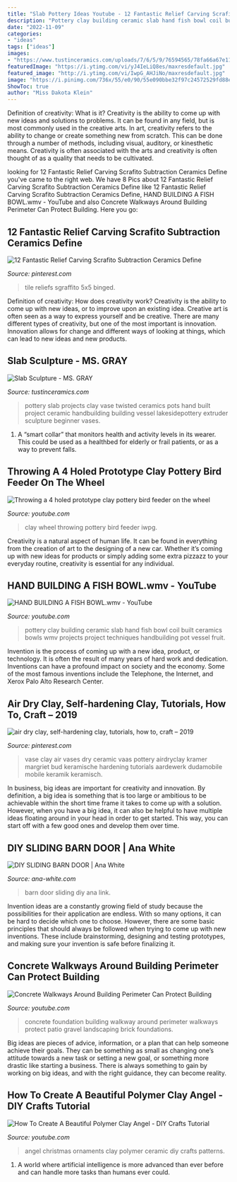 ```yaml
---
title: "Slab Pottery Ideas Youtube - 12 Fantastic Relief Carving Scrafito Subtraction Ceramics Define"
description: "Pottery clay building ceramic slab hand fish bowl coil built ceramics bowls wmv projects project techniques handbuilding pot vessel fruit"
date: "2022-11-09"
categories:
- "ideas"
tags: ["ideas"]
images:
- "https://www.tustinceramics.com/uploads/7/6/5/9/76594565/78fa66a67e115f52b25af9373926914f_orig.jpg"
featuredImage: "https://i.ytimg.com/vi/yJ4IeLiQ8es/maxresdefault.jpg"
featured_image: "http://i.ytimg.com/vi/IwpG_AHJiNo/maxresdefault.jpg"
image: "https://i.pinimg.com/736x/55/e0/90/55e090bbe32f97c24572529fd88e0fc5.jpg"
ShowToc: true
author: "Miss Dakota Klein"
---
```



Definition of creativity: What is it?
Creativity is the ability to come up with new ideas and solutions to problems. It can be found in any field, but is most commonly used in the creative arts. In art, creativity refers to the ability to change or create something new from scratch. This can be done through a number of methods, including visual, auditory, or kinesthetic means. Creativity is often associated with the arts and creativity is often thought of as a quality that needs to be cultivated.

	

		
looking for 12 Fantastic Relief Carving Scrafito Subtraction Ceramics Define you've came to the right web. We have 8 Pics about 12 Fantastic Relief Carving Scrafito Subtraction Ceramics Define like 12 Fantastic Relief Carving Scrafito Subtraction Ceramics Define, HAND BUILDING A FISH BOWL.wmv - YouTube and also Concrete Walkways Around Building Perimeter Can Protect Building. Here you go:
		
    
## 12 Fantastic Relief Carving Scrafito Subtraction Ceramics Define

<img loading=lazy src="https://i.pinimg.com/736x/55/e0/90/55e090bbe32f97c24572529fd88e0fc5.jpg" onerror="this.onerror=null;this.src='https://tse4.mm.bing.net/th?id=OIP.uMhLjBfCdqh0oeoQNxy20QHaJ6&amp;pid=15.1';" alt="12 Fantastic Relief Carving Scrafito Subtraction Ceramics Define">

_Source: pinterest.com_

>tile reliefs sgraffito 5x5 binged. 

	

Definition of creativity: How does creativity work?
Creativity is the ability to come up with new ideas, or to improve upon an existing idea. Creative art is often seen as a way to express yourself and be creative. There are many different types of creativity, but one of the most important is innovation. Innovation allows for change and different ways of looking at things, which can lead to new ideas and new products.

    
## Slab Sculpture - MS. GRAY

<img loading=lazy src="https://www.tustinceramics.com/uploads/7/6/5/9/76594565/78fa66a67e115f52b25af9373926914f_orig.jpg" onerror="this.onerror=null;this.src='https://tse2.mm.bing.net/th?id=OIP.xIHc1Sfn9xXdJL1w9cwy8AAAAA&amp;pid=15.1';" alt="Slab Sculpture - MS. GRAY">

_Source: tustinceramics.com_

>pottery slab projects clay vase twisted ceramics pots hand built project ceramic handbuilding building vessel lakesidepottery extruder sculpture beginner vases. 

	

1. A “smart collar” that monitors health and activity levels in its wearer. This could be used as a healthbed for elderly or frail patients, or as a way to prevent falls. 

    
## Throwing A 4 Holed Prototype Clay Pottery Bird Feeder On The Wheel

<img loading=lazy src="http://i.ytimg.com/vi/IwpG_AHJiNo/maxresdefault.jpg" onerror="this.onerror=null;this.src='https://tse1.mm.bing.net/th?id=OIP.t_jCUHs320Vtr_0Kgs0UAwHaEK&amp;pid=15.1';" alt="Throwing a 4 holed prototype clay pottery bird feeder on the wheel">

_Source: youtube.com_

>clay wheel throwing pottery bird feeder iwpg. 

	

Creativity is a natural aspect of human life. It can be found in everything from the creation of art to the designing of a new car. Whether it’s coming up with new ideas for products or simply adding some extra pizzazz to your everyday routine, creativity is essential for any individual.

    
## HAND BUILDING A FISH BOWL.wmv - YouTube

<img loading=lazy src="http://i.ytimg.com/vi/IWiNcOA2qic/hqdefault.jpg" onerror="this.onerror=null;this.src='https://tse4.mm.bing.net/th?id=OIP.kAOOKPoSB22vQNB6oEpDcwHaFj&amp;pid=15.1';" alt="HAND BUILDING A FISH BOWL.wmv - YouTube">

_Source: youtube.com_

>pottery clay building ceramic slab hand fish bowl coil built ceramics bowls wmv projects project techniques handbuilding pot vessel fruit. 

	

Invention is the process of coming up with a new idea, product, or technology. It is often the result of many years of hard work and dedication. Inventions can have a profound impact on society and the economy. Some of the most famous inventions include the Telephone, the Internet, and Xerox Palo Alto Research Center.

    
## Air Dry Clay, Self-hardening Clay, Tutorials, How To, Craft – 2019

<img loading=lazy src="https://i.pinimg.com/736x/2c/de/fc/2cdefc54ab05d952108b3fe495c110b9.jpg" onerror="this.onerror=null;this.src='https://tse4.mm.bing.net/th?id=OIP.eJzq0oKYknWVngIZUu5kTgHaJ3&amp;pid=15.1';" alt="air dry clay, self-hardening clay, tutorials, how to, craft – 2019">

_Source: pinterest.com_

>vase clay air vases dry ceramic vaas pottery airdryclay kramer margriet bud keramische hardening tutorials aardewerk dudamobile mobile keramik keramisch. 

	

In business, big ideas are important for creativity and innovation. By definition, a big idea is something that is too large or ambitious to be achievable within the short time frame it takes to come up with a solution. However, when you have a big idea, it can also be helpful to have multiple ideas floating around in your head in order to get started. This way, you can start off with a few good ones and develop them over time.

    
## DIY SLIDING BARN DOOR | Ana White

<img loading=lazy src="https://www.ana-white.com/sites/default/files/barnfinal_0.jpg" onerror="this.onerror=null;this.src='https://tse1.mm.bing.net/th?id=OIP.NpiTa6rvxHQqwLDkGoOciAHaNK&amp;pid=15.1';" alt="DIY SLIDING BARN DOOR | Ana White">

_Source: ana-white.com_

>barn door sliding diy ana link. 

	

Invention ideas are a constantly growing field of study because the possibilities for their application are endless. With so many options, it can be hard to decide which one to choose. However, there are some basic principles that should always be followed when trying to come up with new inventions. These include brainstorming, designing and testing prototypes, and making sure your invention is safe before finalizing it.

    
## Concrete Walkways Around Building Perimeter Can Protect Building

<img loading=lazy src="https://i.ytimg.com/vi/yJ4IeLiQ8es/maxresdefault.jpg" onerror="this.onerror=null;this.src='https://tse1.mm.bing.net/th?id=OIP.244Gn9zZMEYcymMY_bE3-QHaEK&amp;pid=15.1';" alt="Concrete Walkways Around Building Perimeter Can Protect Building">

_Source: youtube.com_

>concrete foundation building walkway around perimeter walkways protect patio gravel landscaping brick foundations. 

	

Big ideas are pieces of advice, information, or a plan that can help someone achieve their goals. They can be something as small as changing one’s attitude towards a new task or setting a new goal, or something more drastic like starting a business. There is always something to gain by working on big ideas, and with the right guidance, they can become reality.

    
## How To Create A Beautiful Polymer Clay Angel - DIY Crafts Tutorial

<img loading=lazy src="https://i.ytimg.com/vi/MWRcx9ohI9Q/maxresdefault.jpg" onerror="this.onerror=null;this.src='https://tse2.mm.bing.net/th?id=OIP.4YWBBC0UpuK5jR36cVtp3gHaEK&amp;pid=15.1';" alt="How To Create A Beautiful Polymer Clay Angel - DIY Crafts Tutorial">

_Source: youtube.com_

>angel christmas ornaments clay polymer ceramic diy crafts patterns. 

	

1. A world where artificial intelligence is more advanced than ever before and can handle more tasks than humans ever could. 

